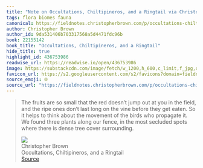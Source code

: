 ```yaml
---
title: "Note on Occultations, Chiltipineros, and a Ringtail via Christopher Brown"
tags: flora biomes fauna
canonical: https://fieldnotes.christopherbrown.com/p/occultations-chiltipineros-and-a?utm_source=substack&utm_medium=email
author: Christopher Brown
author_id: 9da531406b703317568a5d4471fdc96b
book: 22155142
book_title: "Occultations, Chiltipineros, and a Ringtail"
hide_title: true
highlight_id: 436753986
readwise_url: https://readwise.io/open/436753986
image: https://substackcdn.com/image/fetch/w_1200,h_600,c_limit,f_jpg,q_auto:good,fl_progressive:steep/https%3A%2F%2Fbucketeer-e05bbc84-baa3-437e-9518-adb32be77984.s3.amazonaws.com%2Fpublic%2Fimages%2Fedc34bc0-b0b0-4c61-8536-fbdd02ac1a9f_3753x2536.jpeg
favicon_url: https://s2.googleusercontent.com/s2/favicons?domain=fieldnotes.christopherbrown.com
source_emoji: 🌐
source_url: "https://fieldnotes.christopherbrown.com/p/occultations-chiltipineros-and-a?utm_source=substack&utm_medium=email#:~:text=The%20fruits%20are,tree%20cover%20surrounding."
---
```


> The fruits are so small that the red doesn’t jump out at you in the field, and the ripe ones don’t last long on the vine before they get eaten. So it helps to think about the movement of the birds who propagate it. We found three plants along our fence, in the most secluded spots where there is dense tree cover surrounding.
> <div class="quoteback-footer"><div class="quoteback-avatar"><img class="mini-favicon" src="https://s2.googleusercontent.com/s2/favicons?domain=fieldnotes.christopherbrown.com"></div><div class="quoteback-metadata"><div class="metadata-inner"><span style="display:none">FROM:</span><div aria-label="Christopher Brown" class="quoteback-author"> Christopher Brown</div><div aria-label="Occultations, Chiltipineros, and a Ringtail" class="quoteback-title"> Occultations, Chiltipineros, and a Ringtail</div></div></div><div class="quoteback-backlink"><a target="_blank" aria-label="go to the full text of this quotation" rel="noopener" href="https://fieldnotes.christopherbrown.com/p/occultations-chiltipineros-and-a?utm_source=substack&utm_medium=email#:~:text=The%20fruits%20are,tree%20cover%20surrounding." class="quoteback-arrow"> Source</a></div></div>